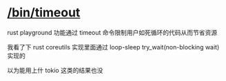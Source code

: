 # [/bin/timeout](/2022/06/bin_timeout.md)

rust playground 功能通过 timeout 命令限制用户如死循环的代码从而节省资源

我看了下 rust coreutils 实现里面通过 loop-sleep try_wait(non-blocking wait) 实现的

以为能用上什 tokio 这类的结果也没
